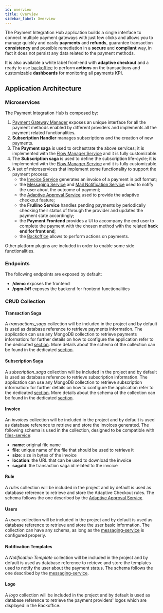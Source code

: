 ```yaml
---
id: overview
title: Overview
sidebar_label: Overview
---
```


<!--
WARNING: this file was automatically generated by Mia-Platform Doc Aggregator.
DO NOT MODIFY IT BY HAND.
Instead, modify the source file and run the aggregator to regenerate this file.
-->

The Payment Integration Hub application builds a single interface to connect multiple payment gateways with just few clicks and allows you to manage quickly and easily **payments** and **refunds**, guarantee transaction **consistency** and possible remediation in a **secure** and **compliant** way, in fact it does not persist any data related to the payment methods.

It is also available a white label front-end with **adaptive checkout** and a ready to use [backoffice](/microfrontend-composer/overview.md) to perform **actions** on the transactions and customizable **dashboards** for monitoring all payments KPI. 

## Application Architecture

### Microservices

The Payment Integration Hub is composed by:
1. [Payment Gateway Manager](/runtime_suite/payment-gateway-manager/overview) exposes an unique interface for all the payment methods enabled by different providers and implements all the payment related functionalities.
2. **Subscription Handler** manages subscriptions and the creation of new payments.
3. The **Payment saga** is used to orchestrate the above services; it is implemented with the [Flow Manager Service](/runtime_suite/flow-manager-service/overview) and it is fully customizable.
4. The **Subscription saga** is used to define the subscription life-cycle; it is implemented with the [Flow Manager Service](/runtime_suite/flow-manager-service/overview) and it is fully customizable.
5. A set of microservices that implement some functionality to support the payment process:
    - the [Invoice Service](/runtime_suite/invoice-service/overview) generates an invoice of a payment in pdf format;
    - the [Messaging Service](/runtime_suite/messaging-service/overview) and [Mail Notification Service](/runtime_suite/ses-mail-notification-service/usage) used to notify the user about the outcome of payment;
    - the [Adaptive Approval Service](/runtime_suite/adaptive-approval-service/overview) used to provide the adaptive checkout feature;
    - the **Frullino Service** handles pending payments by periodically checking their status of through the provider and updates the payment state accordingly;
    - the **Payment Frontend** provides a UI to accompany the end user to complete the payment with the chosen method with the related **back end for front end**;
    - the [Backoffice](/microfrontend-composer/overview.md) allows to perform actions on payments.

Other platform plugins are included in order to enable some side functionalities.

### Endpoints

The following endpoints are exposed by default:
- **/demo** exposes the frontend
- **/pgm-bff** exposes the backend for frontend functionalities


### CRUD Collection

#### Transaction Saga
A *transactions_saga* collection will be included in the project and by default is used as database reference to retrieve payments information.
The application can use any MongoDB collection to retrieve payments information: for further details on how to configure the application refer to the dedicated [section](./50_configuration.md).
More details about the schema of the collection can be found in the dedicated [section](./20_payment_saga.md).

#### Subscription Saga
A *subscription_saga* collection will be included in the project and by default is used as database reference to retrieve subscription information.
The application can use any MongoDB collection to retrieve subscription information: for further details on how to configure the application refer to the dedicated [section](./50_configuration.md).
More details about the schema of the collection can be found in the dedicated [section](./30_subscription_saga.md).

#### Invoice
An *invoices* collection will be included in the project and by default is used as database reference to retrieve and store the invoices generated.
The following schema is used in the collection, designed to be compatible with [files-service](/runtime_suite/files-service/configuration):
- **name**: original file name
- **file**: unique name of the file that should be used to retrieve it
- **size**:  size in bytes of the invoice
- **location**: the URL that can be used to download the invoice
- **sagaId**: the transaction saga id related to the invoice

#### Rule
A *rules* collection will be included in the project and by default is used as database reference to retrieve and store the Adaptive Checkout rules. The schema follows the one described by the [Adaptive Approval Service](/runtime_suite/adaptive-approval-service/how_to_use).

#### Users
A *users* collection will be included in the project and by default is used as database reference to retrieve and store the user basic information.
The collection can have any schema, as long as the [messaging-service](/runtime_suite/messaging-service/configuration#service-configuration) is configured properly.

#### Notification Templates
A *Notification Template* collection will be included in the project and by default is used as database reference to retrieve and store the templates used to notify the user about the payment status.
The schema follows the one described by the [messaging-service](/runtime_suite/messaging-service/configuration#templates-crud).

#### Logo
A *logo* collection will be included in the project and by default is used as database reference to retrieve the payment providers' logos which are displayed in the Backoffice.
